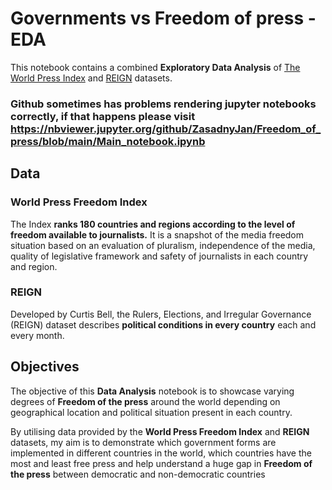 # Governments vs Freedom of press - EDA

This notebook contains a combined **Exploratory Data Analysis** of [The World Press Index](https://www.kaggle.com/jaykumar1607/world-press-index-20192021) and [REIGN](https://www.kaggle.com/janzasadny/rulers-elections-and-irregular-governance) datasets.


### Github sometimes has problems rendering jupyter notebooks correctly, if that happens please visit https://nbviewer.jupyter.org/github/ZasadnyJan/Freedom_of_press/blob/main/Main_notebook.ipynb

## Data

### World Press Freedom Index
The Index **ranks 180 countries and regions according to the level of freedom available to journalists.** It is a snapshot of the media freedom situation based on an evaluation of pluralism, independence of the media, quality of legislative framework and safety of journalists in each country and region.

### REIGN
Developed by Curtis Bell, the Rulers, Elections, and Irregular Governance (REIGN) dataset describes **political conditions in every country** each and every month. 

## Objectives

The objective of this **Data Analysis** notebook is to showcase varying degrees of **Freedom of the press** around the world depending on geographical location and political situation present in each country.

By utilising data provided by the **World Press Freedom Index** and **REIGN** datasets, my aim is to demonstrate which government forms are implemented in different countries in the world, which countries have the most and least free press and help understand a huge gap in **Freedom of the press** between democratic and non-democratic countries
